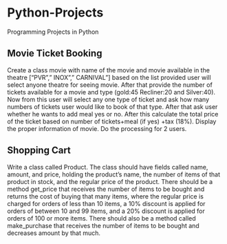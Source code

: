 # Python-Projects
Programming Projects in Python

## Movie Ticket Booking
Create a class movie with name of the movie and movie available in the theatre [“PVR”,” INOX”,” CARNIVAL”] based on the list provided user will select anyone 
theatre for seeing movie. After that provide the number of tickets available for a movie and type (gold:45 Recliner:20 and Silver:40). Now from this user will select any 
one type of ticket and ask how many numbers of tickets user would like to book of that type. After that ask user whether he wants to add meal yes or no. After this 
calculate the total price of the ticket based on number of tickets+meal (if yes) +tax (18%). Display the proper information of movie. Do the processing for 2 users.

## Shopping Cart
Write a class called Product. 
The class should have fields called name, amount, and price, holding the product’s name, the number of items of that product in stock, and the regular price of the product. 
There should be a method get_price that receives the number of items to be bought and returns the cost of buying that many items, where the regular price is charged 
for orders of less than 10 items, a 10% discount is applied for orders of between 10 and 99 items, and a 20% discount is applied for orders of 100 or more items. 
There should also be a method called make_purchase that receives the number of items to be bought and decreases amount by that much.
